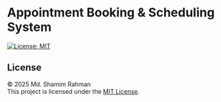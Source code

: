# Appointment Booking & Scheduling System

[![License: MIT](https://img.shields.io/badge/License-MIT-yellow.svg)](LICENSE)


## License

© 2025 Md. Shamim Rahman<br>
This project is licensed under the [MIT License](LICENSE).
